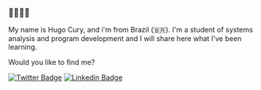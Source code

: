 ### <hello-world /> 👋😄😄😄

My name is Hugo Cury, and i'm from Brazil (🇧🇷). I'm a student of systems analysis and program development and I will share here what I've been learning.

Would you like to find me?

[![Twitter Badge](https://img.shields.io/badge/-Twitter-1ca0f1?style=flat-square&labelColor=1ca0f1&logo=twitter&logoColor=white&link=https://twitter.com/hugocury)](https://twitter.com/hugocury)
[![Linkedin Badge](https://img.shields.io/badge/-LinkedIn-blue?style=flat-square&logo=Linkedin&logoColor=white&link=https://www.linkedin.com/in/hugo-cury-34212a1b3/)](https://www.linkedin.com/in/hugo-cury-34212a1b3/)

<!--
**hugocury/hugocury** is a ✨ _special_ ✨ repository because its `README.md` (this file) appears on your GitHub profile.

Here are some ideas to get you started:

- 🔭 I’m currently working on ...
- 🌱 I’m currently learning ...
- 👯 I’m looking to collaborate on ...
- 🤔 I’m looking for help with ...
- 💬 Ask me about ...
- 📫 How to reach me: ...
- 😄 Pronouns: ...
- ⚡ Fun fact: ...
-->
